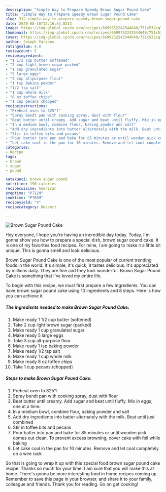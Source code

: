 ```yaml
---
description: "Simple Way to Prepare Speedy Brown Sugar Pound Cake"
title: "Simple Way to Prepare Speedy Brown Sugar Pound Cake"
slug: 312-simple-way-to-prepare-speedy-brown-sugar-pound-cake
date: 2020-08-16T12:16:54.821Z
image: https://img-global.cpcdn.com/recipes/6699752242544640/751x532cq70/brown-sugar-pound-cake-recipe-main-photo.jpg
thumbnail: https://img-global.cpcdn.com/recipes/6699752242544640/751x532cq70/brown-sugar-pound-cake-recipe-main-photo.jpg
cover: https://img-global.cpcdn.com/recipes/6699752242544640/751x532cq70/brown-sugar-pound-cake-recipe-main-photo.jpg
author: Joseph Parsons
ratingvalue: 4.8
reviewcount: 5
recipeingredient:
- "1 1/2 cup butter softened"
- "2 cup light brown sugar packed"
- "1 cup granulated sugar"
- "5 large eggs"
- "3 cup allpurpose flour"
- "1 tsp baking powder"
- "1/2 tsp salt"
- "1 cup whole milk"
- "8 oz toffee chips"
- "1 cup pecans chopped"
recipeinstructions:
- "Preheat oven to 325°f"
- "Spray bundt pan with cooking spray, dust with flour"
- "Beat butter until creamy. Add sugar and beat until fluffy. Mix in eggs, one at a time."
- "In a medium bowl, combine flour, baking powder and salt"
- "Add dry ingredients into batter alternately with the milk. Beat until just combined"
- "Stir in toffee bits and pecans"
- "Pour batter into pan and bake for 85 minutes or until wooden pick comes out clean. To prevent excess browning, cover cake with foil while baking"
- "Let cake cool in the pan for 10 minutes. Remove and let cool completely on a wire rack"
categories:
- Recipe
tags:
- brown
- sugar
- pound

katakunci: brown sugar pound 
nutrition: 190 calories
recipecuisine: American
preptime: "PT22M"
cooktime: "PT60M"
recipeyield: "4"
recipecategory: Dessert

---
```



![Brown Sugar Pound Cake](https://img-global.cpcdn.com/recipes/6699752242544640/751x532cq70/brown-sugar-pound-cake-recipe-main-photo.jpg)

Hey everyone, I hope you're having an incredible day today. Today, I'm gonna show you how to prepare a special dish, brown sugar pound cake. It is one of my favorites food recipes. For mine, I am going to make it a little bit unique. This is gonna smell and look delicious.



Brown Sugar Pound Cake is one of the most popular of current trending foods in the world. It's simple, it's quick, it tastes delicious. It's appreciated by millions daily. They are fine and they look wonderful. Brown Sugar Pound Cake is something that I've loved my entire life.


To begin with this recipe, we must first prepare a few ingredients. You can have brown sugar pound cake using 10 ingredients and 8 steps. Here is how you can achieve it.

<!--inarticleads1-->

##### The ingredients needed to make Brown Sugar Pound Cake:

1. Make ready 1 1/2 cup butter (softened)
1. Take 2 cup light brown sugar (packed)
1. Make ready 1 cup granulated sugar
1. Make ready 5 large eggs
1. Take 3 cup all-purpose flour
1. Make ready 1 tsp baking powder
1. Make ready 1/2 tsp salt
1. Make ready 1 cup whole milk
1. Make ready 8 oz toffee chips
1. Take 1 cup pecans (chopped)




<!--inarticleads2-->

##### Steps to make Brown Sugar Pound Cake:

1. Preheat oven to 325°f
1. Spray bundt pan with cooking spray, dust with flour
1. Beat butter until creamy. Add sugar and beat until fluffy. Mix in eggs, one at a time.
1. In a medium bowl, combine flour, baking powder and salt
1. Add dry ingredients into batter alternately with the milk. Beat until just combined
1. Stir in toffee bits and pecans
1. Pour batter into pan and bake for 85 minutes or until wooden pick comes out clean. To prevent excess browning, cover cake with foil while baking
1. Let cake cool in the pan for 10 minutes. Remove and let cool completely on a wire rack




So that is going to wrap it up with this special food brown sugar pound cake recipe. Thanks so much for your time. I am sure that you will make this at home. There's gonna be more interesting food in home recipes coming up. Remember to save this page in your browser, and share it to your family, colleague and friends. Thank you for reading. Go on get cooking!
